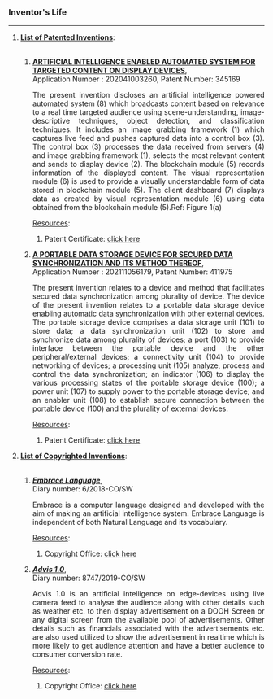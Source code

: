 ### Inventor's Life
---
<ol>
      <li><u><b>List of Patented Inventions</b></u>:</li><br/>
    <ol>
    <li>
    <b><u><a href="https://mr-ravin.github.io/inventor/static/media/PatentCertificateAdvertise.20247443d594bd164549.pdf" target="_blank" rel="noopener noreferrer" style={{color:"black"}}>ARTIFICIAL INTELLIGENCE ENABLED AUTOMATED SYSTEM FOR TARGETED CONTENT ON DISPLAY DEVICES</a></u></b>,<br/>
    Application Number : 202041003260, Patent Number: 345169
     <p align="justify">
     The present invention discloses an artificial intelligence powered automated system (8) which broadcasts content based on relevance to a real time targeted audience using scene-understanding, image-descriptive techniques, object detection, and classification techniques. It includes an image grabbing framework (1) which captures live feed and pushes captured data into a control box (3). The control box (3) processes the data received from servers (4) and image grabbing framework (1), selects the most relevant content and sends to display device (2). The blockchain module (5) records information of the displayed content. The visual representation module (6) is used to provide a visually understandable form of data stored in blockchain module (5). The client dashboard (7) displays data as created by visual representation module (6) using data obtained from the blockchain module (5).Ref: Figure 1(a)
     </p>
     <p align="justify">
     <u>Resources</u>:
     <br/>
     <ol>
     <li>Patent Certificate: <a target="_blank" rel="noopener noreferrer" href="https://mr-ravin.github.io/inventor/static/media/PatentCertificateAdvertise.20247443d594bd164549.pdf">click here</a></li>
     </ol>
     </p>
    </li>
    <li>
    <b><u><a href="https://mr-ravin.github.io/inventor/static/media/PatentCertificateStorageDevice.fa3d048e457c160e6eef.pdf" target="_blank" rel="noopener noreferrer" style={{color:"black"}}>A PORTABLE DATA STORAGE DEVICE FOR SECURED DATA SYNCHRONIZATION AND ITS METHOD THEREOF</a></u></b>,<br/>
    Application Number : 202111056179, Patent Number: 411975
     <p align="justify">
     The present invention relates to a device and method that facilitates secured data synchronization among plurality of device. The device of the present invention relates to a portable data storage device enabling automatic data synchronization with other external devices. The portable storage device comprises a data storage unit (101) to store data; a data synchronization unit (102) to store and synchronize data among plurality of devices; a port (103) to provide interface between the portable device and the other peripheral/external devices; a connectivity unit (104) to provide networking of devices; a processing unit (105) analyze, process and control the data synchronization; an indicator (106) to display the various processing states of the portable storage device (100); a power unit (107) to supply power to the portable storage device; and an enabler unit (108) to establish secure connection between the portable device (100) and the plurality of external devices.
     </p>
     <p align="justify">
     <u>Resources</u>:
     <br/>
     <ol>
     <li>Patent Certificate: <a target="_blank" rel="noopener noreferrer" href="https://mr-ravin.github.io/inventor/static/media/PatentCertificateStorageDevice.fa3d048e457c160e6eef.pdf">click here</a></li>
     </ol>
     </p>
    </li>
    </ol>
    <li><u><b>List of Copyrighted Inventions</b></u>:</li><br/>
    <ol>
      <li><i><b><u>Embrace Language</u></b></i>,<br/>
      Diary number: 6/2018-CO/SW
      <p align="justify">
      Embrace is a computer language designed and developed with the aim of making an artificial intelligence system. Embrace Language is independent of both Natural Language and its vocabulary.
      <p align="justify">
     <u>Resources</u>:
     <br/>
     <ol>
     <li>Copyright Office: <a target="_blank" rel="noopener noreferrer" href="http://copyright.gov.in/SearchRoc.aspx">click here</a></li>
     </ol>
     </p>
      </p>
      </li>
      <li><i><b><u>Advis 1.0</u></b></i>,<br/>
      Diary number: 8747/2019-CO/SW
      <p align="justify">
      Advis 1.0 is an artificial intelligence on edge-devices using live camera feed to analyse the audience along with other details such as weather etc. to then display advertisement on a DOOH Screen or any digital screen from the available pool of advertisements. Other details such as financials associated with the advertisements etc. are also used utilized to show the advertisement in realtime which is more likely to get audience attention and have a better audience to consumer conversion rate.
      <p align="justify">
     <u>Resources</u>:
     <br/>
     <ol>
     <li>Copyright Office: <a target="_blank" rel="noopener noreferrer" href="http://copyright.gov.in/SearchRoc.aspx">click here</a></li>
     </ol>
     </p>
      </p>
      </li>
    </ol>
    </ol>
